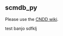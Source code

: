 scmdb_py 
------------

Please use the [CNDD wiki](https://brainstorm.ucsd.edu/cndd/index.php/Scmdb_py).

test banjo
sdfklj
